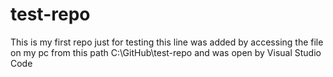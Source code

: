 # test-repo
This is my first repo just for testing
this line was added by accessing the file on my pc from this path C:\GitHub\test-repo and was open by Visual Studio Code
